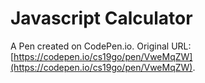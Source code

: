 # Javascript Calculator

A Pen created on CodePen.io. Original URL: [https://codepen.io/cs19go/pen/VweMqZW](https://codepen.io/cs19go/pen/VweMqZW).


